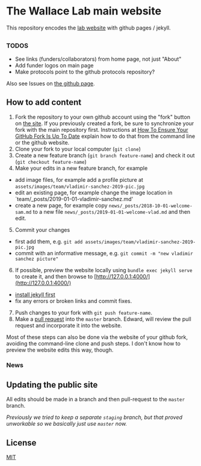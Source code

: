 # The Wallace Lab main website

This repository encodes the [lab website](https://ewallace.github.io/) with github pages / jekyll.

##


### TODOS

- See links (funders/collaborators) from home page, not just "About"
- Add funder logos on main page
- Make protocols point to the github protocols repository?

Also see Issues on [the github page](https://github.com/ewallace/ewallace.github.io).

## How to add content

1. Fork the repository to your own github account using the "fork" button on [the site](https://github.com/ewallace/ewallace.github.io). If you previously created a fork, be sure to synchronize your fork with the main repository first. Instructions at  [How To Ensure Your GitHub Fork Is Up To Date](https://www.earthdatascience.org/courses/intro-to-earth-data-science/git-github/github-collaboration/update-github-repositories-with-changes-by-others/) explain how to do that from the command line or the github website.
2. Clone your fork to your local computer (`git clone`)
3. Create a new feature branch (`git branch feature-name`) and check it out (`git checkout feature-name`)
4. Make your edits in a new feature branch, for example
  - add image files, for example add a profile picture at `assets/images/team/vladimir-sanchez-2019-pic.jpg`
  - edit an existing page, for example change the image location in `team/_posts/2019-01-01-vladimir-sanchez.md'
  - create a new page, for example copy `news/_posts/2018-10-01-welcome-sam.md` to a new file `news/_posts/2019-01-01-welcome-vlad.md` and then edit.
5. Commit your changes
  - first add them, e.g. `git add assets/images/team/vladimir-sanchez-2019-pic.jpg`
  - commit with an informative message, e.g. `git commit -m "new vladimir sanchez picture"`
6. If possible, preview the website locally using `bundle exec jekyll serve` to create it, and then browse to [http://127.0.0.1:4000/](http://127.0.0.1:4000/)
  - [install jekyll first](https://jekyllrb.com/docs/installation/)
  - fix any errors or broken links and commit fixes.
7. Push changes to your fork with `git push feature-name`.
8. Make a [pull request](https://help.github.com/en/articles/about-pull-requests) into the `master` branch. Edward, will review the pull request and incorporate it into the website.

Most of these steps can also be done via the website of your github fork, avoiding the command-line clone and push steps. I don't know how to preview the website edits this way, though.

### News

## Updating the public site

All edits should be made in a branch and then pull-request to the `master` branch.

*Previously we tried to keep a separate `staging` branch, but that proved unworkable so we basically just use `master` now.*


## License

[MIT](http://opensource.org/licenses/MIT)
